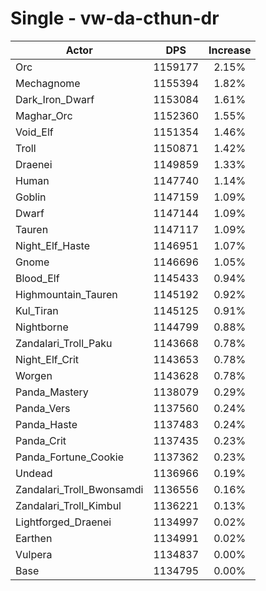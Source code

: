 # Single - vw-da-cthun-dr
| Actor | DPS | Increase |
|---|:---:|:---:|
|Orc|1159177|2.15%|
|Mechagnome|1155394|1.82%|
|Dark_Iron_Dwarf|1153084|1.61%|
|Maghar_Orc|1152360|1.55%|
|Void_Elf|1151354|1.46%|
|Troll|1150871|1.42%|
|Draenei|1149859|1.33%|
|Human|1147740|1.14%|
|Goblin|1147159|1.09%|
|Dwarf|1147144|1.09%|
|Tauren|1147117|1.09%|
|Night_Elf_Haste|1146951|1.07%|
|Gnome|1146696|1.05%|
|Blood_Elf|1145433|0.94%|
|Highmountain_Tauren|1145192|0.92%|
|Kul_Tiran|1145125|0.91%|
|Nightborne|1144799|0.88%|
|Zandalari_Troll_Paku|1143668|0.78%|
|Night_Elf_Crit|1143653|0.78%|
|Worgen|1143628|0.78%|
|Panda_Mastery|1138079|0.29%|
|Panda_Vers|1137560|0.24%|
|Panda_Haste|1137483|0.24%|
|Panda_Crit|1137435|0.23%|
|Panda_Fortune_Cookie|1137362|0.23%|
|Undead|1136966|0.19%|
|Zandalari_Troll_Bwonsamdi|1136556|0.16%|
|Zandalari_Troll_Kimbul|1136221|0.13%|
|Lightforged_Draenei|1134997|0.02%|
|Earthen|1134991|0.02%|
|Vulpera|1134837|0.00%|
|Base|1134795|0.00%|
